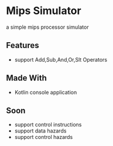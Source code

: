 # Mips Simulator

a simple mips processor simulator

## Features

- support Add,Sub,And,Or,Slt Operators

## Made With

- Kotlin console application

## Soon

- support control instructions
- support data hazards
- support control hazards


